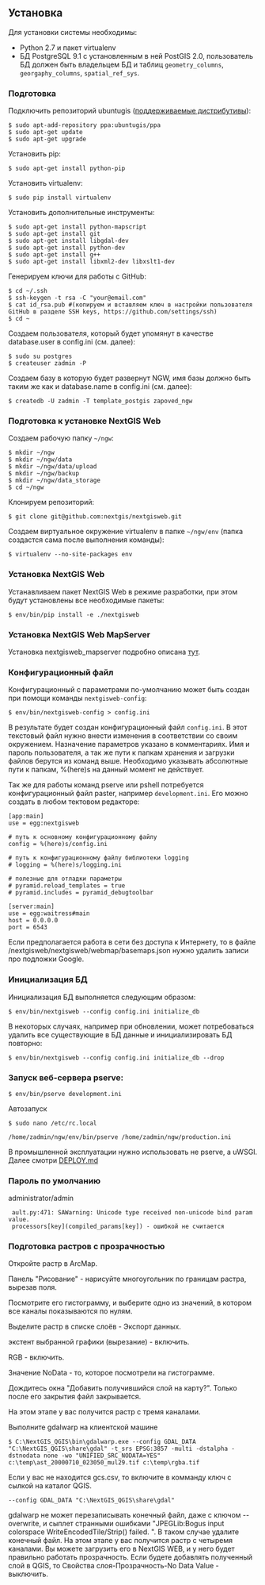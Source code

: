 ## Установка

Для установки системы необходимы:

* Python 2.7 и пакет virtualenv
* БД PostgreSQL 9.1 с установленным в ней PostGIS 2.0, пользователь БД должен быть
  владельцем БД и таблиц `geometry_columns`, `georgaphy_columns`, `spatial_ref_sys`.

### Подготовка

Подключить репозиторий ubuntugis ([поддерживаемые дистрибутивы](http://trac.osgeo.org/ubuntugis/wiki/SupportedDistributions)):

    $ sudo apt-add-repository ppa:ubuntugis/ppa
    $ sudo apt-get update
    $ sudo apt-get upgrade

Установить pip:

    $ sudo apt-get install python-pip

Установить virtualenv: 

    $ sudo pip install virtualenv

Установить дополнительные инструменты: 

    $ sudo apt-get install python-mapscript
    $ sudo apt-get install git
    $ sudo apt-get install libgdal-dev
    $ sudo apt-get install python-dev
    $ sudo apt-get install g++
    $ sudo apt-get install libxml2-dev libxslt1-dev

Генерируем ключи для работы с GitHub:

    $ cd ~/.ssh
    $ ssh-keygen -t rsa -C "your@email.com"
    $ cat id_rsa.pub #(копируем и вставляем ключ в настройки пользователя GitHub в разделе SSH keys, https://github.com/settings/ssh)
    $ cd ~

Создаем пользователя, который будет упомянут в качестве database.user в config.ini (см. далее):

    $ sudo su postgres
    $ createuser zadmin -P
    
Создаем базу в которую будет развернут NGW, имя базы должно быть таким же как и database.name в config.ini (см. далее):

    $ createdb -U zadmin -T template_postgis zapoved_ngw

### Подготовка к установке NextGIS Web

Создаем рабочую папку `~/ngw`:

    $ mkdir ~/ngw
    $ mkdir ~/ngw/data
    $ mkdir ~/ngw/data/upload
    $ mkdir ~/ngw/backup   
    $ mkdir ~/ngw/data_storage
    $ cd ~/ngw

Клонируем репозиторий:

    $ git clone git@github.com:nextgis/nextgisweb.git

Создаем виртуальное окружение virtualenv в папке `~/ngw/env` (папка создастся сама после выполнения команды):

    $ virtualenv --no-site-packages env

### Установка NextGIS Web

Устанавливаем пакет NextGIS Web в режиме разработки, при этом будут установлены все необходимые пакеты:

    $ env/bin/pip install -e ./nextgisweb

### Установка NextGIS Web MapServer

Установка nextgisweb_mapserver подробно описана [тут](https://github.com/nextgis/nextgisweb_mapserver).


### Конфигурационный файл

Конфигурационный с параметрами по-умолчанию может быть создан при помощи
команды `nextgisweb-config`:

    $ env/bin/nextgisweb-config > config.ini

В результате будет создан конфигурационный файл `config.ini`. В этот текcтовый
файл нужно внести изменения в соответствии со своим окружением. Назначение
параметров указано в комментариях. Имя и пароль пользователя, а так же пути к папкам хранения 
и загрузки файлов берутся из команд выше. 
Необходимо указывать абсолютные пути к папкам, %(here)s на данный момент не действует.

Так же для работы команд pserve или pshell потребуется конфигурационный файл paster, 
например `development.ini`. Его можно создать в любом тектовом редакторе:

    [app:main]
    use = egg:nextgisweb

    # путь к основному конфигурационному файлу
    config = %(here)s/config.ini
    
    # путь к конфигурационному файлу библиотеки logging
    # logging = %(here)s/logging.ini

    # полезные для отладки параметры
    # pyramid.reload_templates = true
    # pyramid.includes = pyramid_debugtoolbar

    [server:main]
    use = egg:waitress#main
    host = 0.0.0.0
    port = 6543

Если предполагается работа в сети без доступа к Интернету, то в файле /nextgisweb/nextgisweb/webmap/basemaps.json нужно удалить записи про подложки Google.

### Инициализация БД

Инициализация БД выполняется следующим образом:

    $ env/bin/nextgisweb --config config.ini initialize_db

В некоторых случаях, например при обновлении, может потребоваться удалить все
существующие в БД данные и инициализировать БД повторно:

    $ env/bin/nextgisweb --config config.ini initialize_db --drop

### Запуск веб-сервера pserve:

    $ env/bin/pserve development.ini
    
Автозапуск
    
    $ sudo nano /etc/rc.local

    /home/zadmin/ngw/env/bin/pserve /home/zadmin/ngw/production.ini

    
В промышленной эксплуатации нужно использовать не pserve, а uWSGI. Далее смотри [DEPLOY.md](https://github.com/nextgis/nextgisweb/blob/2/DEPLOY.md)

### Пароль по умолчанию

administrator/admin


     ault.py:471: SAWarning: Unicode type received non-unicode bind param value.
     processors[key](compiled_params[key]) - ошибкой не считается
 
### Подготовка растров с прозрачностью
Откройте растр в ArcMap.

Панель "Рисование" - нарисуйте многоугольник по границам растра, вырезав поля.

Посмотрите его гистограмму, и выберите одно из значений, в котором все каналы показываются по нулям.

Выделите растр в списке слоёв - Экспорт данных.

экстент выбранной графики (вырезание) - включить.

RGB - включить.

Значение NoData - то, которое посмотрели на гистограмме.

Дождитесь окна "Добавить получившийся слой на карту?". Только после его закрытия файл закрывается.

На этом этапе у вас получится растр с тремя каналами.

Выполните gdalwarp на клиентской машине

    $ C:\NextGIS_QGIS\bin\gdalwarp.exe --config GDAL_DATA "C:\NextGIS_QGIS\share\gdal" -t_srs EPSG:3857 -multi -dstalpha -dstnodata none -wo "UNIFIED_SRC_NODATA=YES" c:\temp\ast_20000710_023050_mul29.tif c:\temp\rgba.tif
    
Если у вас не находится gcs.csv, то включите в комманду ключ с сылкой на каталог QGIS.

    --config GDAL_DATA "C:\NextGIS_QGIS\share\gdal"    
gdalwarp не может перезаписывать конечный файл, даже с ключом --overwrite, и сыплет странными ошибками "JPEGLib:Bogus input colorspace WriteEncodedTile/Strip() failed. ". В таком случае удалите конечный файл.
На этом этапе у вас получится растр с четыремя каналами. Вы можете загрузить его в NextGIS WEB, и у него будет правильно работать прозрачность. 
Если будете добавлять полученный слой в QGIS, то Свойства слоя-Прозрачность-No Data Value - выключить.
